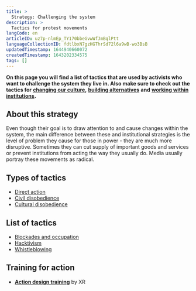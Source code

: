 ```yaml
---
title: >
  Strategy: Challenging the system
description: >
  Tactics for protest movements
langCode: en
articleID: uz7p-nlmEp_TY170bbeGvwWfJmBqlPtt
languageCollectionID: fdtlbxN7gzHGThrSd72l6a9wB-wo3BsB
updatedTimestamp: 1644940660072
createdTimestamp: 1643202334575
tags: []
---
```


**On this page you will find a list of tactics that are used by activists who want to challenge the system they live in. Also make sure to check out the tactics for** [**changing our culture**](/tactics/cultural)**,** [**building alternatives**](/tactics/alternative-building) **and** [**working within institutions**](/tactics/institutional)**.**

## **About this strategy**

Even though their goal is to draw attention to and cause changes within the system, the main difference between these and institutional strategies is the level of problem they cause for those in power - they are much more disruptive. Sometimes they can cut supply of important goods and services or prevent institutions from acting the way they usually do. Media usually portray these movements as radical.

## Types of tactics

-   [Direct action](/tactics/direct-action)
-   [Civil disobedience](/tactics/civil-disobedience)
-   [Cultural disobedience](/tactics/cultural-disobedience)

## List of tactics

-   [Blockades and occupation](/tactics/occupation)
-   [Hacktivism](/tactics/hacktivism)
-   [Whistleblowing](/tactics/whistleblowing)

## Training for action

-   [**Action design training**](https://docs.google.com/document/d/1-PQSP0v9CW5UuwWLixuDt2_Qd6kCaAm6aGavCB8-MS8/edit#heading=h.a254z9n7w3ld) by XR